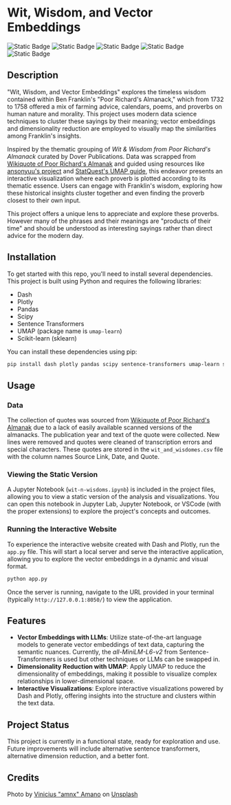 # Wit, Wisdom, and Vector Embeddings

![Static Badge](https://img.shields.io/badge/Python-grey?logo=python) 
![Static Badge](https://img.shields.io/badge/Dash-grey?logo=plotly) 
![Static Badge](https://img.shields.io/badge/Plotly_Express-grey?logo=plotly)
![Static Badge](https://img.shields.io/badge/scikit--learn-grey?logo=scikitlearn)
![Static Badge](https://img.shields.io/badge/SentenceTransformers-grey)



## Description
"Wit, Wisdom, and Vector Embeddings" explores the timeless wisdom contained within Ben Franklin's "Poor Richard's Almanack," which from 1732 to 1758 offered a mix of farming advice, calendars, poems, and proverbs on human nature and morality. This project uses modern data science techniques to cluster these sayings by their meaning; vector embeddings and dimensionality reduction are employed to visually map the similarities among Franklin's insights.

Inspired by the thematic grouping of *Wit & Wisdom from Poor Richard's Almanack* curated by Dover Publications. Data was scrapped from [Wikiquote of Poor Richard's Almanak](https://en.m.wikiquote.org/wiki/Poor_Richard%27s_Almanack) and guided using resources like [ansonyuu's project](https://github.com/ansonyuu/matchmaking) and [StatQuest's UMAP guide](https://youtu.be/eN0wFzBA4Sc), this endeavor presents an interactive visualization where each proverb is plotted according to its thematic essence. Users can engage with Franklin's wisdom, exploring how these historical insights cluster together and even finding the proverb closest to their own input.

This project offers a unique lens to appreciate and explore these proverbs. However many of the phrases and their meanings are "products of their time" and should be understood as interesting sayings rather than direct advice for the modern day.

## Installation

To get started with this repo, you'll need to install several dependencies. This project is built using Python and requires the following libraries:

- Dash
- Plotly
- Pandas
- Scipy
- Sentence Transformers
- UMAP (package name is `umap-learn`)
- Scikit-learn (sklearn)

You can install these dependencies using pip:

```bash
pip install dash plotly pandas scipy sentence-transformers umap-learn scikit-learn
```

## Usage

### Data 
The collection of quotes was sourced from [Wikiquote of Poor Richard's Almanak](https://en.m.wikiquote.org/wiki/Poor_Richard%27s_Almanack) due to a lack of easily available scanned versions of the almanacks. The publication year and text of the quote were collected. New lines were removed and quotes were cleaned of transcription errors and special characters. These quotes are stored in the `wit_and_wisdomes.csv` file with the column names Source Link, Date, and Quote.

### Viewing the Static Version
A Jupyter Notebook (`wit-n-wisdoms.ipynb`) is included in the project files, allowing you to view a static version of the analysis and visualizations. You can open this notebook in Jupyter Lab, Jupyter Notebook, or VSCode (with the proper extensions) to explore the project's concepts and outcomes.

### Running the Interactive Website
To experience the interactive website created with Dash and Plotly, run the `app.py` file. This will start a local server and serve the interactive application, allowing you to explore the vector embeddings in a dynamic and visual format.

```bash
python app.py
```

Once the server is running, navigate to the URL provided in your terminal (typically `http://127.0.0.1:8050/`) to view the application.

## Features
- **Vector Embeddings with LLMs**: Utilize state-of-the-art language models to generate vector embeddings of text data, capturing the semantic nuances. Currently, the *all-MiniLM-L6-v2* from Sentence-Transformers is used but other techniques or LLMs can be swapped in.
- **Dimensionality Reduction with UMAP**: Apply UMAP to reduce the dimensionality of embeddings, making it possible to visualize complex relationships in lower-dimensional space.
- **Interactive Visualizations**: Explore interactive visualizations powered by Dash and Plotly, offering insights into the structure and clusters within the text data.

## Project Status
This project is currently in a functional state, ready for exploration and use. Future improvements will include alternative sentence transformers, alternative dimension reduction, and a better font.

## Credits
Photo by [Vinicius "amnx" Amano](https://unsplash.com/@viniciusamano?utm_content=creditCopyText&utm_medium=referral&utm_source=unsplash) on [Unsplash](https://unsplash.com/photos/yellow-and-white-christmas-tree-6ZwDvEabfmE?utm_content=creditCopyText&utm_medium=referral&utm_source=unsplash)
  
